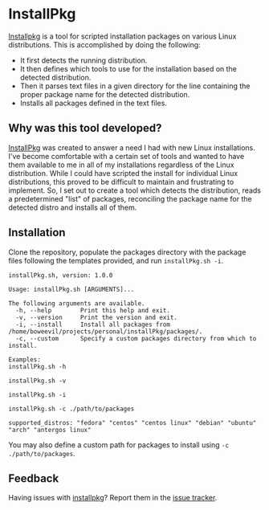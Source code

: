 InstallPkg
==========

[Installpkg] is a tool for scripted installation packages on various Linux distributions.  This is accomplished by doing the following:

* It first detects the running distribution.
* It then defines which tools to use for the installation based on the detected distribution.
* Then it parses text files in a given directory for the line containing the proper package name for the detected distribution.
* Installs all packages defined in the text files.

[InstallPkg]: https://github.com/boweevil/installpkg
[issue tracker]: https://github.com/boweevil/installpkg/issues
[unixpackage]: https://github.com/unixpackage/unixpackage

## Why was this tool developed?
[InstallPkg] was created to answer a need I had with new Linux installations.
I've become comfortable with a certain set of tools and wanted to have them available to me in all of my installations regardless of the Linux distribution.
While I could have scripted the install for individual Linux distributions, this proved to be difficult to maintain and frustrating to implement.
So, I set out to create a tool which detects the distribution, reads a predetermined "list" of packages, reconciling the package name for the detected distro and installs all of them.

## Installation
Clone the repository, populate the packages directory with the package files following the templates provided, and run `installPkg.sh -i`.

```
installPkg.sh, version: 1.0.0

Usage: installPkg.sh [ARGUMENTS]...

The following arguments are available.
  -h, --help        Print this help and exit.
  -v, --version     Print the version and exit.
  -i, --install     Install all packages from /home/boweevil/projects/personal/installPkg/packages/.
  -c, --custom      Specify a custom packages directory from which to install.

Examples:
installPkg.sh -h

installPkg.sh -v

installPkg.sh -i

installPkg.sh -c ./path/to/packages

supported_distros: "fedora" "centos" "centos linux" "debian" "ubuntu" "arch" "antergos linux"
```

You may also define a custom path for packages to install using `-c ./path/to/packages`.

## Feedback

Having issues with [installpkg]? Report them in the [issue tracker].
